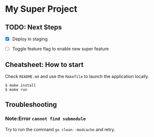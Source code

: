 # My Super Project

## TODO: Next Steps

* [x] Deploy in staging
* [ ] Toggle feature flag to enable new super feature


## Cheatsheet: How to start

Check `README.md` and use the `Makefile` to launch the application locally.

```
$ make install
$ make run
```

## Troubleshooting

### Note:Error `cannot find submodule`

Try to run the command `go ​clean -modcache` and retry.
